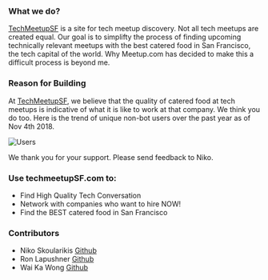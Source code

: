 ### What we do?

[TechMeetupSF](http://www.techmeetupsf.com) is a site for tech meetup discovery.  Not all tech meetups are created equal.  Our goal is to simplifty the process of finding upcoming technically relevant meetups with the best catered food in San Francisco, the tech capital of the world.  Why Meetup.com has decided to make this a difficult process is beyond me.  

### Reason for Building 

At [TechMeetupSF](http://www.techmeetupsf.com), we believe that the quality of catered food at tech meetups is indicative of what it is like to work at that company.  We think you do too.  Here is the trend of unique non-bot users over the past year as of Nov 4th 2018.

![Users](https://res.cloudinary.com/dlpclqzwk/image/upload/v1541366472/Selection_007_ztiql3.png) 

We thank you for your support.  Please send feedback to Niko.

### Use techmeetupSF.com to:

+ Find High Quality Tech Conversation
+ Network with companies who want to hire NOW!
+ Find the BEST catered food in San Francisco

### Contributors 

- Niko Skoularikis [Github](https://github.com/niko79542)
- Ron Lapushner [Github](https://github.com/Ronll)
- Wai Ka Wong [Github](https://github.com/wongsitu)
